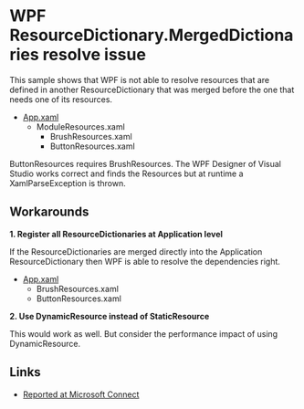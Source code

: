 # WPF ResourceDictionary.MergedDictionaries resolve issue

This sample shows that WPF is not able to resolve resources that are defined in another ResourceDictionary that was merged before the one that needs one of its resources.
   
- [App.xaml](https://github.com/jbe2277/WpfKnownIssues/blob/master/WpfMergedDictionariesIssue/WpfMergedDictionariesIssue/App.xaml)
  - ModuleResources.xaml
    - BrushResources.xaml
    - ButtonResources.xaml
  
ButtonResources requires BrushResources. The WPF Designer of Visual Studio works correct and finds the Resources but at runtime a XamlParseException is thrown.
  
## Workarounds

**1. Register all ResourceDictionaries at Application level**

If the ResourceDictionaries are merged directly into the Application ResourceDictionary then WPF is able to resolve the dependencies right.

- [App.xaml](https://github.com/jbe2277/WpfKnownIssues/blob/master/WpfMergedDictionariesIssue/WpfMergedDictionariesIssue/App.xaml)
  - BrushResources.xaml
  - ButtonResources.xaml

**2. Use DynamicResource instead of StaticResource**

This would work as well. But consider the performance impact of using DynamicResource.

## Links

- [Reported at Microsoft Connect](https://connect.microsoft.com/VisualStudio/feedback/details/781727/wpf-resourcedictionary-mergeddictionaries-resolve-issue)
